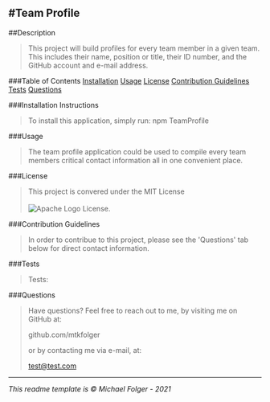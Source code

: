#Team Profile
---

##Description
>This project will build profiles for every team member in a given team. This includes their name, position or title, their ID number, and the GitHub account and e-mail address. 

###Table of Contents 
[Installation](#Installation)
[Usage](#Usage)
[License](#License)
[Contribution Guidelines](#Contribution)
[Tests](#Tests)
[Questions](#Questions)

###Installation Instructions <a name="Installation"></a>
>To install this application, simply run:
    npm TeamProfile

###Usage <a name="Usage"></a>
>The team profile application could be used to compile every team members critical contact information all in one convenient place. 

###License <a name="License"></a>
>This project is convered under the MIT License <br><br>![Apache Logo](https://badgen.net/badge/Licencse/MIT/red?icon=github) License.


###Contribution Guidelines <a name="Contribution"></a>
>In order to contribue to this project, please see the 'Questions' tab below for direct contact information. 

###Tests <a name="Tests"></a>
>Tests: 

###Questions <a name="Questions"></a>
>Have questions? Feel free to reach out to me, by visiting me on GitHub at:
>
>github.com/mtkfolger
>
>or by contacting me via e-mail, at:
>
>test@test.com

---
*This readme template is © Michael Folger - 2021*
